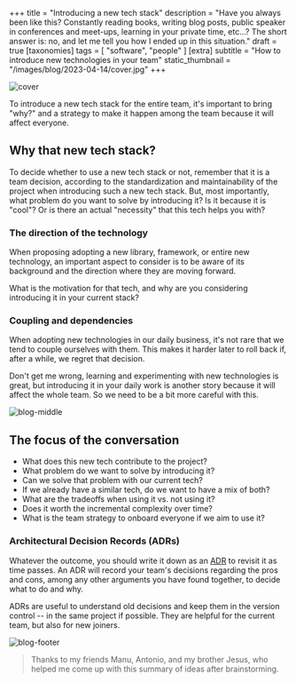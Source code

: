 +++
title = "Introducing a new tech stack"
description = "Have you always been like this? Constantly reading books, writing blog posts, public speaker in conferences and meet-ups, learning in your private time, etc...? The short answer is: no, and let me tell you how I ended up in this situation."
draft = true
[taxonomies]
tags = [ "software", "people" ]
[extra]
subtitle = "How to introduce new technologies in your team"
static_thumbnail = "/images/blog/2023-04-14/cover.jpg"
+++

![cover](/images/blog/2023-04-14/cover.jpg)


To introduce a new tech stack for the entire team, it's important to bring "why?" and a strategy to make it happen among the team because it will affect everyone.

<!-- more -->

## Why that new tech stack?


To decide whether to use a new tech stack or not, remember that it is a team decision, according to the standardization and maintainability of the project when introducing such a new tech stack. But, most importantly, what problem do you want to solve by introducing it? Is it because it is "cool"? Or is there an actual "necessity" that this tech helps you with?

### The direction of the technology

When proposing adopting a new library, framework, or entire new technology, an important aspect to consider is to be aware of its background and the direction where they are moving forward.

What is the motivation for that tech, and why are you considering introducing it in your current stack?

### Coupling and dependencies

When adopting new technologies in our daily business, it's not rare that we tend to couple ourselves with them. This makes it harder later to roll back if, after a while, we regret that decision.

Don't get me wrong, learning and experimenting with new technologies is great, but introducing it in your daily work is another story because it will affect the whole team. So we need to be a bit more careful with this.

![blog-middle](/images/blog/2023-04-14/middle.jpg)

## The focus of the conversation

- What does this new tech contribute to the project?
- What problem do we want to solve by introducing it?
- Can we solve that problem with our current tech?
- If we already have a similar tech, do we want to have a mix of both?
- What are the tradeoffs when using it vs. not using it?
- Does it worth the incremental complexity over time?
- What is the team strategy to onboard everyone if we aim to use it?

### Architectural Decision Records (ADRs)

Whatever the outcome, you should write it down as an [ADR](https://adr.github.io/) to revisit it as time passes. An ADR  will record your team's decisions regarding the pros and cons, among any other arguments you have found together, to decide what to do and why.

ADRs are useful to understand old decisions and keep them in the version control -- in the same project if possible. They are helpful for the current team, but also for new joiners.

![blog-footer](/images/blog/2023-04-14/footer.jpg)

> Thanks to my friends Manu, Antonio, and my brother Jesus, who helped me come up with this summary of ideas after brainstorming.

